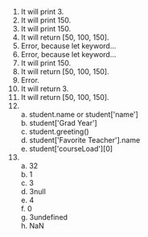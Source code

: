 1. It will print 3. 
2. It will print 150. 
3. It will print 150. 
4. It will return [50, 100, 150]. 
5. Error, because let keyword...
6. Error, because let keyword...
7. It will print 150. 
8. It will return [50, 100, 150]. 
9. Error. 
10. It will return 3. 
11. It will return [50, 100, 150]. <br> 
12. <br> a. student.name or student['name'] <br> b. student['Grad Year'] <br> c. student.greeting() <br> d. student['Favorite Teacher'].name <br> e. student['courseLoad'][0]
13. <br> a. 32 <br> b. 1 <br> c. 3 <br> d. 3null <br> e. 4 <br> f. 0 <br> g. 3undefined <br> h. NaN <br> 
